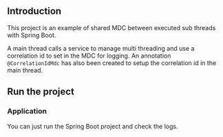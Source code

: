 ## Introduction
This project is an example of shared MDC between executed sub threads with Spring Boot.

A main thread calls a service to manage multi threading and use a correlation id to set in the MDC for logging.
An annotation `@CorrelationIdMdc` has also been created to setup the correlation id in the main thread.

## Run the project
### Application
You can just run the Spring Boot project and check the logs.
